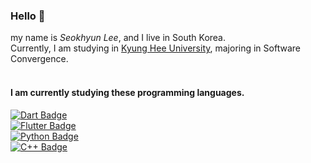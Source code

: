 ### Hello 👋
 my name is *Seokhyun Lee*, and I live in South Korea.<br> 
 Currently, I am studying in [Kyung Hee University](https://www.khu.ac.kr/kor/user/main/view.do), majoring in Software Convergence.
 <br>
 <br>
 
#### I am currently studying these programming languages.<br>
[![Dart Badge](https://img.shields.io/badge/Dart-black?logo=dart&logoColor=white)](https://dart.dev) <br>
[![Flutter Badge](https://img.shields.io/badge/Flutter-blue?logo=flutter&logoColor=white)](https://flutter.dev) <br>
[![Python Badge](https://img.shields.io/badge/Python-yellow?logo=python&logoColor=white)](https://www.python.org)<br>
[![C++ Badge](https://img.shields.io/badge/C++-green?logo=c%2B%2B&logoColor=white)](https://isocpp.org/)




 
<!--
**wsxqaz2190/wsxqaz2190** is a ✨ _special_ ✨ repository because its `README.md` (this file) appears on your GitHub profile.

Here are some ideas to get you started:

- 🔭 I’m currently working on ...
- 🌱 I’m currently learning ...
- 👯 I’m looking to collaborate on ...
- 🤔 I’m looking for help with ...
- 💬 Ask me about ...
- 📫 How to reach me: ...
- 😄 Pronouns: ...
- ⚡ Fun fact: ...
-->
